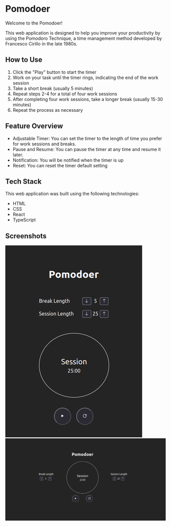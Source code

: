 # Pomodoer

Welcome to the Pomodoer!

This web application is designed to help you improve your productivity by using the Pomodoro Technique, a time management method developed by Francesco Cirillo in the late 1980s.

## How to Use
<ol>
    <li>Click the "Play" button to start the timer</li>
    <li>Work on your task until the timer rings, indicating the end of the work session</li>
    <li>Take a short break (usually 5 minutes)</li>
    <li>Repeat steps 2-4 for a total of four work sessions</li>
    <li>After completing four work sessions, take a longer break (usually 15-30 minutes)</li>
    <li>Repeat the process as necessary</li>
</ol>

## Feature Overview
- Adjustable Timer: You can set the timer to the length of time you prefer for work sessions and breaks.
- Pause and Resume: You can pause the timer at any time and resume it later.
- Notification: You will be notified when the timer is up
- Reset: You can reset the timer default setting

## Tech Stack
This web application was built using the following technologies:

- HTML
- CSS
- React
- TypeScript

## Screenshots

<img src = "./public/screenshot/screenshot-02.png" alt="screenshot for small screen device">
<img src = "./public/screenshot/screenshot-01.png" alt="screenshot for large screen device">


